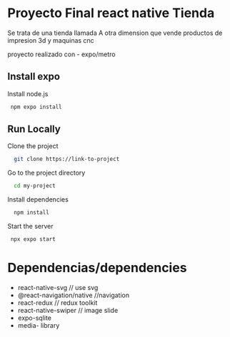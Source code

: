 
# Proyecto Final react native Tienda 

Se trata de una tienda llamada A otra dimension que vende productos de impresion 3d y maquinas cnc

proyecto realizado con  - expo/metro

## Install expo
Install node.js
```bash
 npm expo install
```
## Run Locally

Clone the project

```bash
  git clone https://link-to-project
```

Go to the project directory

```bash
  cd my-project
```

Install dependencies

```bash
  npm install
```

Start the server

```bash
 npx expo start
```

# Dependencias/dependencies

- react-native-svg // use svg
- @react-navigation/native //navigation
- react-redux // redux toolkit
- react-native-swiper // image slide
- expo-sqlite
- media- library

